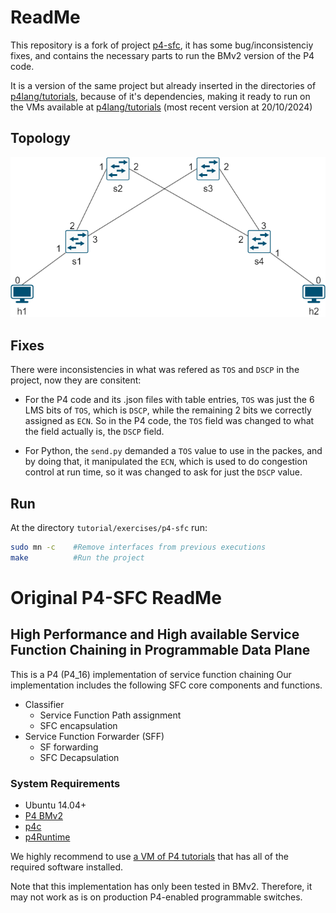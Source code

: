 # ReadMe

This repository is a fork of project [p4-sfc](https://github.com/multip4/P4-SFC), it has some bug/inconsistenciy fixes, and 
contains the necessary parts to run the BMv2 version of the P4 code.

It is a version of the same project but already inserted in the directories of [p4lang/tutorials](https://github.com/p4lang/tutorials), because of it's dependencies, making it ready to run on the VMs available at  [p4lang/tutorials](https://github.com/p4lang/tutorials) (most recent version at 20/10/2024)


## Topology
![Topology](images/topology.drawio.png "Topology")



## Fixes
There were inconsistencies in what was refered as `TOS` and `DSCP` in the project, now they are consitent:

* For the P4 code and its .json files with table entries, `TOS` was just the 6 LMS bits of `TOS`, which is `DSCP`, while the remaining 2 bits we correctly assigned as `ECN`. So in the P4 code, the `TOS` field was changed to what the field actually is, the `DSCP` field.

* For Python, the `send.py` demanded a `TOS` value to use in the packes, and by doing that, it manipulated the `ECN`, which is used to do congestion control at run time, so it was changed to ask for just the `DSCP` value.




## Run

At the directory ```tutorial/exercises/p4-sfc``` run:
```bash
sudo mn -c    #Remove interfaces from previous executions
make          #Run the project
```

# Original P4-SFC ReadMe

## High Performance and High available Service Function Chaining in Programmable Data Plane

This is a P4 (P4_16) implementation of service function chaining 
Our implementation includes the following SFC core components and functions.

* Classifier
  * Service Function Path assignment
  * SFC encapsulation
* Service Function Forwarder (SFF)
  * SF forwarding
  * SFC Decapsulation

### System Requirements
* Ubuntu 14.04+
* [P4 BMv2](https://github.com/p4lang/behavioral-model)
* [p4c](https://github.com/p4lang/p4c)
* [p4Runtime](https://github.com/p4lang/PI)

We highly recommend to use [a VM of P4 tutorials](https://github.com/p4lang/tutorials/tree/sigcomm18-final-edits) that has all of the required software installed.

Note that this implementation has only been tested in BMv2.
Therefore, it may not work as is on production P4-enabled programmable switches.



